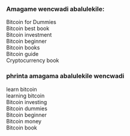 ### Amagame wencwadi abalulekile:
Bitcoin for Dummies  
Bitcoin best book  
Bitcoin investment  
Bitcoin beginner  
Bitcoin books  
Bitcoin guide  
Cryptocurrency book

### phrinta amagama abalulekile wencwadi
learn bitcoin  
learning bitcoin  
Bitcoin investing  
Bitcoin dummies  
Bitcoin beginner  
Bitcoin money  
Bitcoin book

